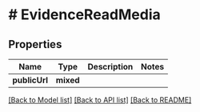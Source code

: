 # # EvidenceReadMedia

## Properties

Name | Type | Description | Notes
------------ | ------------- | ------------- | -------------
**publicUrl** | **mixed** |  |

[[Back to Model list]](../../README.md#models) [[Back to API list]](../../README.md#endpoints) [[Back to README]](../../README.md)
